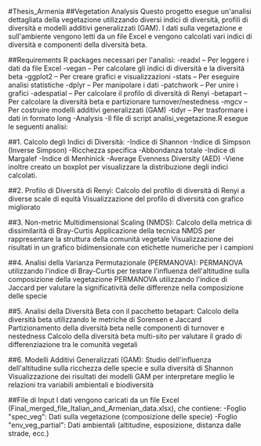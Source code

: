 #Thesis_Armenia
##Vegetation Analysis
Questo progetto esegue un'analisi dettagliata della vegetazione utilizzando diversi indici di diversità, profili di diversità e modelli additivi generalizzati (GAM). I dati sulla vegetazione e sull'ambiente vengono letti da un file Excel e vengono calcolati vari indici di diversità e componenti della diversità beta.

##Requirements
R packages necessari per l'analisi:
-readxl – Per leggere i dati da file Excel
-vegan – Per calcolare gli indici di diversità e la diversità beta
-ggplot2 – Per creare grafici e visualizzazioni
-stats – Per eseguire analisi statistiche
-dplyr – Per manipolare i dati
-patchwork – Per unire i grafici
-adespatial – Per calcolare il profilo di diversità di Renyi
-betapart – Per calcolare la diversità beta e partizionare turnover/nestedness
-mgcv – Per costruire modelli additivi generalizzati (GAM)
-tidyr – Per trasformare i dati in formato long
-Analysis
-Il file di script analisi_vegetazione.R esegue le seguenti analisi:

##1. Calcolo degli Indici di Diversità:
-Indice di Shannon
-Indice di Simpson (Inverse Simpson)
-Ricchezza specifica
-Abbondanza totale
-Indice di Margalef
-Indice di Menhinick
-Average Evenness Diversity (AED)
-Viene inoltre creato un boxplot per visualizzare la distribuzione degli indici calcolati.

##2. Profilo di Diversità di Renyi:
Calcolo del profilo di diversità di Renyi a diverse scale di equità
Visualizzazione del profilo di diversità con grafico migliorato

##3. Non-metric Multidimensional Scaling (NMDS):
Calcolo della metrica di dissimilarità di Bray-Curtis
Applicazione della tecnica NMDS per rappresentare la struttura della comunità vegetale
Visualizzazione dei risultati in un grafico bidimensionale con etichette numeriche per i campioni

##4. Analisi della Varianza Permutazionale (PERMANOVA):
PERMANOVA utilizzando l'indice di Bray-Curtis per testare l'influenza dell'altitudine sulla composizione della vegetazione
PERMANOVA utilizzando l'indice di Jaccard per valutare la significatività delle differenze nella composizione delle specie

##5. Analisi della Diversità Beta con il pacchetto betapart:
Calcolo della diversità beta utilizzando le metriche di Sorensen e Jaccard
Partizionamento della diversità beta nelle componenti di turnover e nestedness
Calcolo della diversità beta multi-sito per valutare il grado di differenziazione tra le comunità vegetali

##6. Modelli Additivi Generalizzati (GAM):
Studio dell'influenza dell'altitudine sulla ricchezza delle specie e sulla diversità di Shannon
Visualizzazione dei risultati dei modelli GAM per interpretare meglio le relazioni tra variabili ambientali e biodiversità

##File di Input
I dati vengono caricati da un file Excel (Final_merged_file_Italian_and_Armenian_data.xlsx), che contiene:
-Foglio "spec_veg": Dati sulla vegetazione (composizione delle specie)
-Foglio "env_veg_partial": Dati ambientali (altitudine, esposizione, distanza dalle strade, ecc.)
